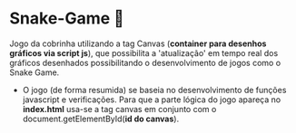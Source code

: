 # Snake-Game :snake:

Jogo da cobrinha utilizando a tag Canvas (**container para desenhos gráficos via script js**), que possibilita a 'atualização' em tempo real dos gráficos desenhados possibilitando o
desenvolvimento de jogos como o Snake Game.

- O jogo (de forma resumida) se baseia no desenvolvimento de funções javascript e verificações.
Para que a parte lógica do jogo apareça no **index.html** usa-se a tag canvas em conjunto
com o document.getElementById(**id do canvas**).
